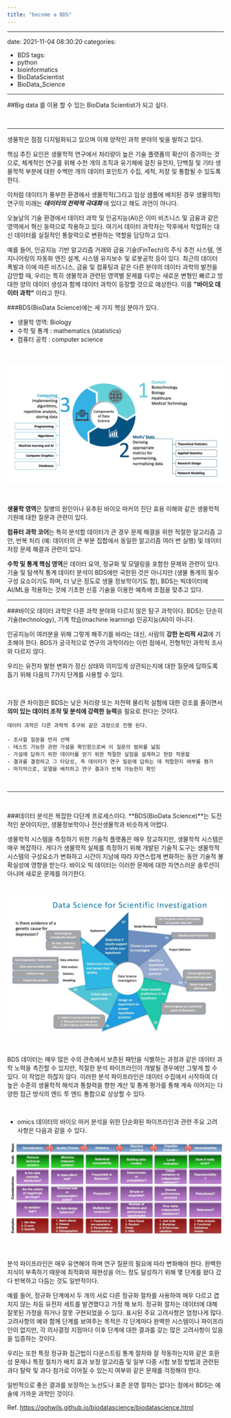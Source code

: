 ```yaml
---
title: "become a BDS"
---
```


---
date: 2021-11-04 08:30:20
categories:
- BDS
tags:
- python
- bioinformatics
- BioDataScientist
- BioData_Science
---



##Big data 를 이용 할 수 있는 BioData Scientist가 되고 싶다. 

<br>
<hr>


생물학은 점점 디지털화되고 있으며 이제 양적인 과학 분야의 빛을 발하고 있다. 

핵심 추진 요인은 생물학적 연구에서 처리량이 높은 기술 플랫폼의 확산이 증가하는 것으로, 
체계적인 연구를 위해 수천 개의 조직과 유기체에 걸친 
유전자, 단백질 및 기타 생물학적 부분에 대한 수백만 개의 데이터 포인트가 
수집, 세척, 저장 및 통합될 수 있도록 한다.

이처럼 데이터가 풍부한 환경에서 생물학적(그리고 임상 샘플에 배치된 경우 생물의학) 
연구의 미래는 <strong> ***데이터의 전략적 극대화*** </strong>에 있다고 해도 과언이 아니다.


오늘날의 기술 환경에서 데이터 과학 및 인공지능(AI)은 
이미 비즈니스 및 금융과 같은 영역에서 혁신 동력으로 작용하고 있다.
여기서 데이터 과학자는 막후에서 작업하는 대신 데이터를 실질적인 
통찰력으로 변환하는 역할을 담당하고 있다. 


예를 들어, 인공지능 기반 알고리즘 거래와 금융 기술(FinTech)의 주식 추천 시스템, 
엔지니어링의 자동화 엔진 설계, 시스템 유지보수 및 로봇공학 등이 있다. 
최근의 데이터 폭발과 이에 따른 비즈니스, 금융 및 컴퓨팅과 같은 
다른 분야의 데이터 과학의 발전을 감안할 때, 우리는 특히 생물학과 관련된 영역별
문제를 다루는 새로운 변형인 빠르고 방대한 양의 데이터 생성과 함께 데이터 과학이
등장할 것으로 예상한다. 이를 **"바이오 데이터 과학"** 이라고 한다.

###BDS(BioData Science)에는 세 가지 핵심 분야가 있다. 

- 생물학 영역: Biology 
- 수학 및 통계 : mathematics (statistics)
- 컴퓨터 공학 : computer science


<br>

![BDS_componets.png](../imeges/BDS_componets.png)

<br>


**생물학 영역**은 질병의 원인이나 유추된 바이오 마커의 진단 효용 이해와 같은 생물학적 기원에 대한 질문과 관련이 있다. 

**컴퓨터 과학 코어**는 특히 분석할 데이터가 큰 경우 문제 해결을 위한 적절한
알고리즘 고안, 반복 처리 (예: 데이터의 큰 부분 집합에서 
동일한 알고리즘 여러 번 실행) 및 데이터 저장 문제 해결과 관련이 있다.

**수학 및 통계 핵심 영역**은 데이터 요약, 정규화 및 모델링을 포함한 문제와 관련이 있다. 
기술 및 탐색적 통계 데이터 분석이 BDS에만 국한된 것은 아니지만
(생물 통계의 필수 구성 요소이기도 하며, 더 낮은 정도로 생물 정보학이기도 함), 
BDS는 빅데이터에 AI/ML을 적용하는 것에 기초한 신흥 기술을 이용한 예측에 초점을 맞추고 있다.


<hr>

###바이오 데이터 과학은 다른 과학 분야와 다르지 않은 탐구 과학이다.
BDS는 단순히 기술(technology), 기계 학습(machine learning) 인공지능(AI)이 아니다. 

인공지능이 여러분을 위해 그렇게 해주기를 바라는 대신, 사람의 **강한 논리적 사고**에 기초해야 한다.
BDS가 궁극적으로 연구의 과학이라는 이런 점에서, 전형적인 과학적 조사와 다르지 않다. 


우리는 유전자 발현 변화가 정신 상태와 의미있게 상관되는지에 대한 질문에 답하도록 돕기 위해
다음의 7가지 단계를 사용할 수 있다. 

<br>

가장 큰 차이점은 BDS는 낮은 처리량 또는 저전력 물리적 실험에 대한 강조를 줄이면서 
**의미 있는 데이터 조작 및 분석에 강력한 능력**을 필요로 한다는 것이다.

    데이터 과학은 다른 과학적 추구와 같은 과정으로 진행 된다.

    - 조사할 질문을 먼저 선택
    - 테스트 가능한 관련 가설을 확인함으로써 이 질문의 범위를 넓힘
    - 가설에 답하기 위한 데이터를 얻기 위한 적절한 실험을 설계하고 현장 적용할 
    - 결과를 결정하고 그 타당성, 즉 데이터가 연구 질문에 답하는 데 적합한지 여부를 평가
    - 마지막으로, 모델을 배치하고 연구 결과가 반복 가능한지 확인
    


<br>
<hr>
<br>

###데이터 분석은 복잡한 다단계 프로세스이다.
**BDS(BioData Science)**는 도전적인 분야이지만, 생물정보학이나 전산생물학과 비슷하게 어렵다.


생물학적 시스템을 측정하기 위한 기술적 플랫폼은 매우 정교하지만, 생물학적 시스템은 매우 복잡하다. 
게다가 생물학적 실체를 측정하기 위해 개발된 기술적 도구는 생물학적 시스템의 
구성요소가 변화하고 시간이 지남에 따라 자연스럽게 변화하는 동안 기술적 불확실성에 영향을 받는다.
바이오 빅 데이터는 이러한 문제에 대한 자연스러운 솔루션이 아니며 새로운 문제를 야기한다. 

<br>

![BDS_Investigation.png](../imeges/BDS_Investigation.png)

<br>

BDS 데이터는 매우 많은 수의 관측에서 보존된 패턴을 식별하는 과정과 같은 데이터 과학
노력을 촉진할 수 있지만, 적절한 분석 파이프라인이 개발될 경우에만 그렇게 할 수 있다.
이 작업은 하찮지 않다. 이러한 분석 파이프라인은 데이터 수집에서 시작하여 
더 높은 수준의 생물학적 해석과 통찰력을 향한 계산 및 통계 평가를 통해 계속 이어지는 
다양한 접근 방식의 엔드 투 엔드 통합으로 상상할 수 있다.


<br>


- omics 데이터의 바이오 마커 분석을 위한 단순화된 파이프라인과 관련 주요 고려 사항은 다음과 같을 수 있다.


    
![BDS_omics.png](../imeges/BDS_omics.png)

<br>


분석 파이프라인은 매우 유연해야 하며 연구 질문의 필요에 따라 변화해야 한다.
완벽한 지식이 부족하기 때문에 최적화와 재현성을 어느 정도 달성하기 위해 몇 단계를 왔다 갔다
반복하고 다듬는 것도 일반적이다.

예를 들어, 정규화 단계에서 두 개의 서로 다른 정규화 절차를 
사용하여 매우 다르고 겹치지 않는 차등 유전자 세트를 발견했다고 가정 해 보자. 
정규화 절차는 데이터에 대해 잘못된 가정을 하거나 잘못 구현되었을 수 있다. 
표시된 주요 고려사항은 엄청나게 많다. 고려사항의 예와 함께 단계를 보여주는 목적은 
각 단계마다 완벽한 시스템이나 파이프라인이 없지만, 각 의사결정 지점마다 이후 단계에 대한 
결과를 갖는 많은 고려사항이 있음을 입증하는 것이다.


우리는 또한 특정 정규화 접근법이 다운스트림 통계 절차와 잘 작동하는지와 같은 
호환성 문제나 특정 절차가 배치 효과 보정 알고리즘 및 일부 다중 시험 보정 방법과 관련된 
과다 탈락 및 과다 첨가로 이어질 수 있는지 여부와 같은 문제를 걱정해야 한다.


일반적으로 좋은 결과를 보장하는 노선도나 표준 운영 절차는 없다는 점에서 
BDS는 예술에 가까운 과학인 것이다. 


Ref.
https://gohwils.github.io/biodatascience/biodatascience.html